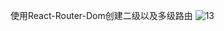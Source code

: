 使用React-Router-Dom创建二级以及多级路由
![13](https://user-images.githubusercontent.com/47441511/116423780-9174fa00-a873-11eb-89ff-4f48e645302f.gif)
